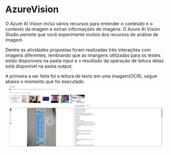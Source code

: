 # AzureVision

O Azure AI Vision inclui vários recursos para entender o conteúdo e o contexto da imagem e extrair informações de imagens. O Azure AI Vision Studio permite que você experimente muitos dos recursos de análise de imagem.

Dentre as atividades propostas foram realizadas três interações com imagens diferentes, lembrando que as imangens utilizadas para os testes estão disponíveis na pasta input e o resultado da operação de leitura delas está disponível na pasta output.

A primeira a ser feita foi a leitura de texto em uma imagem(OCR), segue abaixo o momento que foi executado.
![NF de compras do mercado](https://github.com/Alerenault/AzureVision/blob/main/Screenshot/OCR.png)
